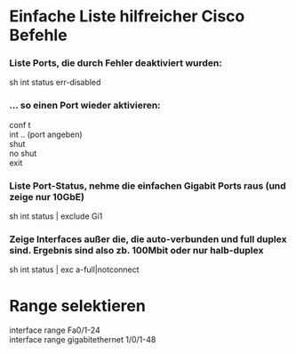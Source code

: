 # Einfache Liste hilfreicher Cisco Befehle  

### Liste Ports, die durch Fehler deaktiviert wurden:  

sh int status err-disabled  

### ... so einen Port wieder aktivieren:

conf t  
int .. (port angeben)  
shut  
no shut  
exit   

### Liste Port-Status, nehme die einfachen Gigabit Ports raus (und zeige nur 10GbE)  

sh int status | exclude Gi1


### Zeige Interfaces außer die, die auto-verbunden und full duplex sind. Ergebnis sind also zb. 100Mbit oder nur halb-duplex

sh int status  | exc a-full|notconnect  

# Range selektieren  

interface range Fa0/1-24  
interface range gigabitethernet 1/0/1-48
